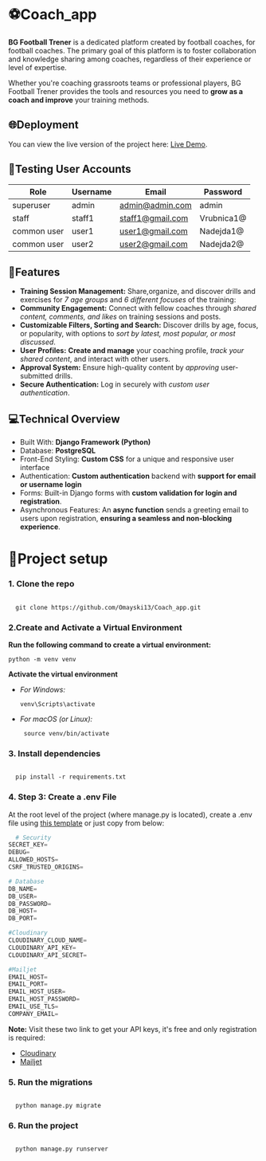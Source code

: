# ⚽Coach_app

**BG Football Trener** is a dedicated platform created by football coaches, for football coaches. The primary goal of this platform is to foster collaboration and knowledge sharing among coaches, regardless of their experience or level of expertise. 

Whether you're coaching grassroots teams or professional players, BG Football Trener provides the tools and resources you need to **grow as a coach and improve** your training methods.

## 🌐Deployment
You can view the live version of the project here: [Live Demo](https://bg-trener-bbe3fjc8g0aqgsbz.italynorth-01.azurewebsites.net/).


## 🔧Testing User Accounts
| Role | Username | Email | Password |
|----------|----------|----------|----------|
| superuser | admin | admin@admin.com | admin |
| staff | staff1 | staff1@gmail.com | Vrubnica1@ |
|common user| user1| user1@gmail.com | Nadejda1@ |
|common user| user2| user2@gmail.com | Nadejda2@ |

## 🌟Features
- **Training Session Management:** Share,organize, and discover drills and exercises for *7 age groups* and *6 different focuses* of the training:
- **Community Engagement:** Connect with fellow coaches through *shared content, comments, and likes* on training sessions and posts.
- **Customizable Filters, Sorting and Search:** Discover drills by age, focus, or popularity, with options to *sort by latest, most popular, or most discussed*.
- **User Profiles:** **Create and manage** your coaching profile, *track your shared content*, and interact with other users.
- **Approval System:** Ensure high-quality content by *approving* user-submitted drills.
- **Secure Authentication:** Log in securely with *custom user authentication*.

## 💻Technical Overview
- Built With: **Django Framework (Python)**
- Database: **PostgreSQL**
- Front-End Styling: **Custom CSS** for a unique and responsive user interface
- Authentication: **Custom authentication** backend with **support for email or username login**
- Forms: Built-in Django forms with **custom validation for login and registration**.
- Asynchronous Features: An **async function** sends a greeting email to users upon registration, **ensuring a seamless and non-blocking experience**.


# 🚀Project setup

### 1. Clone the repo
   
  ```terminal

    git clone https://github.com/Omayski13/Coach_app.git

  ```

### 2.Create and Activate a Virtual Environment
**Run the following command to create a virtual environment:**

   ```terminal
   python -m venv venv

   ```
**Activate the virtual environment**
- *For Windows:*
   ```
   venv\Scripts\activate
   ```

- *For macOS (or Linux):*
  ```
   source venv/bin/activate
   ```

### 3. Install dependencies
 
   ```terminal
   
     pip install -r requirements.txt
  
   ```

### 4. Step 3: Create a .env File
At the root level of the project (where manage.py is located), create a .env file using [this template](https://github.com/Omayski13/Coach_app/blob/main/.env.template) or just copy from below:

  ```py
    # Security
SECRET_KEY=
DEBUG=
ALLOWED_HOSTS=
CSRF_TRUSTED_ORIGINS=

# Database
DB_NAME=
DB_USER=
DB_PASSWORD=
DB_HOST=
DB_PORT=

#Cloudinary
CLOUDINARY_CLOUD_NAME=
CLOUDINARY_API_KEY=
CLOUDINARY_API_SECRET=

#Mailjet
EMAIL_HOST=
EMAIL_PORT=
EMAIL_HOST_USER=
EMAIL_HOST_PASSWORD=
EMAIL_USE_TLS=
COMPANY_EMAIL=
  ```
**Note:** Visit these two link to get your API keys, it's free and only registration is required:
   - [Cloudinary](https://cloudinary.com/)
   - [Mailjet](https://www.mailjet.com/)


### 5. Run the migrations

  ```terminal

    python manage.py migrate

  ```


### 6. Run the project

  ```terminal

    python manage.py runserver

  ```
